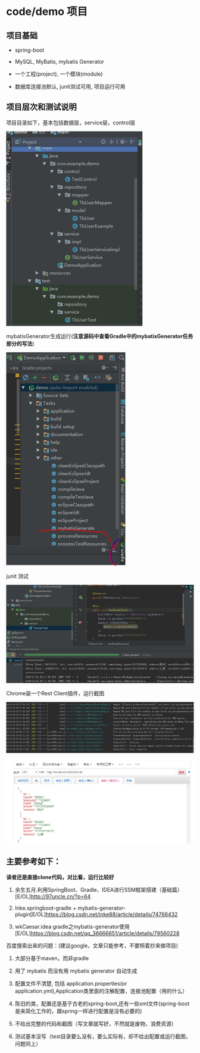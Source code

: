 
# code/demo 项目

## 项目基础

* spring-boot

* MySQL, MyBatis, mybatis Generator

* 一个工程(project), 一个模块(module)

* 数据库连接池默认, junit测试可用, 项目运行可用

## 项目层次和测试说明

项目目录如下，基本包括数据层，service层，control层

![](../../imgs/structure.JPG)

mybatisGenerator生成运行(**注意源码中查看Gradle中的mybatisGenerator任务部分的写法**)

![](../../imgs/gradle-mybatis.JPG)

junit 测试

![](../../imgs/rs_junit.jpg)

Chrome装一个Rest Client插件，运行截图

![](../../imgs/rs_demo2.jpg)

![](../../imgs/rs_demo.jpg)

## 主要参考如下：

**读者还是直接clone代码，对比看，运行比较好**

1. 余生五月.利用SpringBoot、Gradle、IDEA进行SSM框架搭建（基础篇）[E/OL]http://97uncle.cn/?p=64

2. Inke.springboot-gradle + mybatis-generator-plugin[E/OL]https://blog.csdn.net/inke88/article/details/74766432

3. wkCaesar.idea gradle之mybatis-generator使用[E/OL]https://blog.csdn.net/qq_36666651/article/details/79560228

百度搜索出来的问题：(建议google，文章只能参考，不要照着抄来做项目)

1. 大部分基于maven，而非gradle

2. 用了 mybatis 而没有用 mybatis generator 自动生成

3. 配置文件不清楚, 包括 application.properties(or application.yml),Application类里面的注解配置，连接池配置（用的什么）

4. 陈旧的类，配置还是基于古老的spring-boot,还有一些xml文件(spring-boot 是来简化工作的，跟spring一样进行配置是没有必要的)

5. 不给出完整的代码和截图（写文章就写好，不然就是废物，浪费资源）

6. 测试基本没写（test目录要么没有，要么实际有，却不给出配置或运行截图，问题同上）
